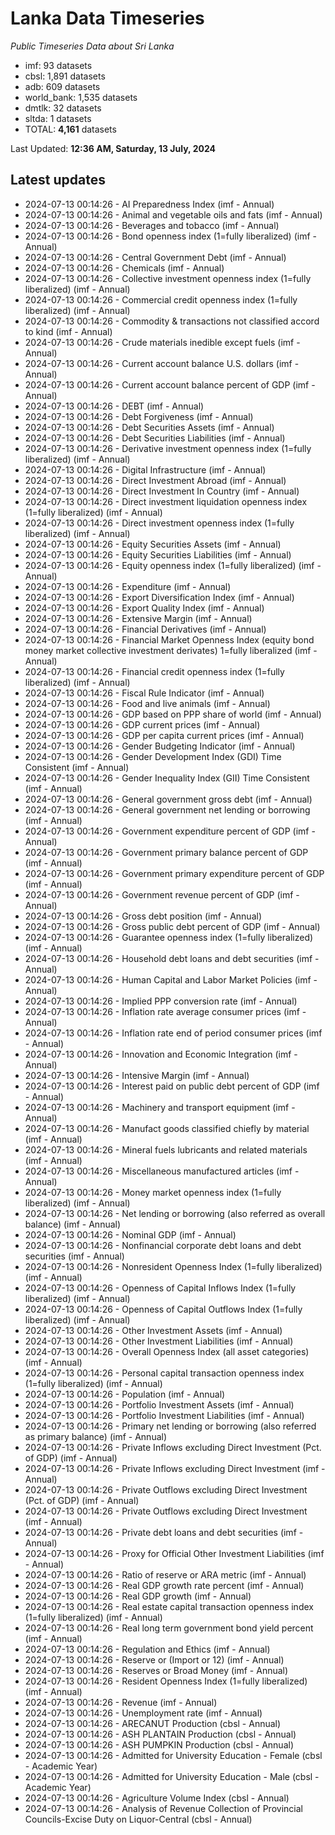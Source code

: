 # Lanka Data Timeseries
*Public Timeseries Data about Sri Lanka*

* imf: 93 datasets
* cbsl: 1,891 datasets
* adb: 609 datasets
* world_bank: 1,535 datasets
* dmtlk: 32 datasets
* sltda: 1 datasets
* TOTAL: **4,161** datasets

Last Updated: **12:36 AM, Saturday, 13 July, 2024**

## Latest updates

* 2024-07-13 00:14:26 - AI Preparedness Index (imf - Annual)
* 2024-07-13 00:14:26 - Animal and vegetable oils and fats (imf - Annual)
* 2024-07-13 00:14:26 - Beverages and tobacco (imf - Annual)
* 2024-07-13 00:14:26 - Bond openness index (1=fully liberalized) (imf - Annual)
* 2024-07-13 00:14:26 - Central Government Debt (imf - Annual)
* 2024-07-13 00:14:26 - Chemicals (imf - Annual)
* 2024-07-13 00:14:26 - Collective investment openness index (1=fully liberalized) (imf - Annual)
* 2024-07-13 00:14:26 - Commercial credit openness index (1=fully liberalized) (imf - Annual)
* 2024-07-13 00:14:26 - Commodity & transactions not classified accord to kind (imf - Annual)
* 2024-07-13 00:14:26 - Crude materials inedible except fuels (imf - Annual)
* 2024-07-13 00:14:26 - Current account balance U.S. dollars (imf - Annual)
* 2024-07-13 00:14:26 - Current account balance percent of GDP (imf - Annual)
* 2024-07-13 00:14:26 - DEBT (imf - Annual)
* 2024-07-13 00:14:26 - Debt Forgiveness (imf - Annual)
* 2024-07-13 00:14:26 - Debt Securities Assets (imf - Annual)
* 2024-07-13 00:14:26 - Debt Securities Liabilities (imf - Annual)
* 2024-07-13 00:14:26 - Derivative investment openness index (1=fully liberalized) (imf - Annual)
* 2024-07-13 00:14:26 - Digital Infrastructure (imf - Annual)
* 2024-07-13 00:14:26 - Direct Investment Abroad (imf - Annual)
* 2024-07-13 00:14:26 - Direct Investment In Country (imf - Annual)
* 2024-07-13 00:14:26 - Direct investment liquidation openness index (1=fully liberalized) (imf - Annual)
* 2024-07-13 00:14:26 - Direct investment openness index (1=fully liberalized) (imf - Annual)
* 2024-07-13 00:14:26 - Equity Securities Assets (imf - Annual)
* 2024-07-13 00:14:26 - Equity Securities Liabilities (imf - Annual)
* 2024-07-13 00:14:26 - Equity openness index (1=fully liberalized) (imf - Annual)
* 2024-07-13 00:14:26 - Expenditure (imf - Annual)
* 2024-07-13 00:14:26 - Export Diversification Index (imf - Annual)
* 2024-07-13 00:14:26 - Export Quality Index (imf - Annual)
* 2024-07-13 00:14:26 - Extensive Margin (imf - Annual)
* 2024-07-13 00:14:26 - Financial Derivatives (imf - Annual)
* 2024-07-13 00:14:26 - Financial Market Openness Index (equity bond money market collective investment derivates) 1=fully liberalized (imf - Annual)
* 2024-07-13 00:14:26 - Financial credit openness index (1=fully liberalized) (imf - Annual)
* 2024-07-13 00:14:26 - Fiscal Rule Indicator (imf - Annual)
* 2024-07-13 00:14:26 - Food and live animals (imf - Annual)
* 2024-07-13 00:14:26 - GDP based on PPP share of world (imf - Annual)
* 2024-07-13 00:14:26 - GDP current prices (imf - Annual)
* 2024-07-13 00:14:26 - GDP per capita current prices (imf - Annual)
* 2024-07-13 00:14:26 - Gender Budgeting Indicator (imf - Annual)
* 2024-07-13 00:14:26 - Gender Development Index (GDI) Time Consistent (imf - Annual)
* 2024-07-13 00:14:26 - Gender Inequality Index (GII) Time Consistent (imf - Annual)
* 2024-07-13 00:14:26 - General government gross debt (imf - Annual)
* 2024-07-13 00:14:26 - General government net lending or borrowing (imf - Annual)
* 2024-07-13 00:14:26 - Government expenditure percent of GDP (imf - Annual)
* 2024-07-13 00:14:26 - Government primary balance percent of GDP (imf - Annual)
* 2024-07-13 00:14:26 - Government primary expenditure percent of GDP (imf - Annual)
* 2024-07-13 00:14:26 - Government revenue percent of GDP (imf - Annual)
* 2024-07-13 00:14:26 - Gross debt position (imf - Annual)
* 2024-07-13 00:14:26 - Gross public debt percent of GDP (imf - Annual)
* 2024-07-13 00:14:26 - Guarantee openness index (1=fully liberalized) (imf - Annual)
* 2024-07-13 00:14:26 - Household debt loans and debt securities (imf - Annual)
* 2024-07-13 00:14:26 - Human Capital and Labor Market Policies (imf - Annual)
* 2024-07-13 00:14:26 - Implied PPP conversion rate (imf - Annual)
* 2024-07-13 00:14:26 - Inflation rate average consumer prices (imf - Annual)
* 2024-07-13 00:14:26 - Inflation rate end of period consumer prices (imf - Annual)
* 2024-07-13 00:14:26 - Innovation and Economic Integration (imf - Annual)
* 2024-07-13 00:14:26 - Intensive Margin (imf - Annual)
* 2024-07-13 00:14:26 - Interest paid on public debt percent of GDP (imf - Annual)
* 2024-07-13 00:14:26 - Machinery and transport equipment (imf - Annual)
* 2024-07-13 00:14:26 - Manufact goods classified chiefly by material (imf - Annual)
* 2024-07-13 00:14:26 - Mineral fuels lubricants and related materials (imf - Annual)
* 2024-07-13 00:14:26 - Miscellaneous manufactured articles (imf - Annual)
* 2024-07-13 00:14:26 - Money market openness index (1=fully liberalized) (imf - Annual)
* 2024-07-13 00:14:26 - Net lending or borrowing (also referred as overall balance) (imf - Annual)
* 2024-07-13 00:14:26 - Nominal GDP (imf - Annual)
* 2024-07-13 00:14:26 - Nonfinancial corporate debt loans and debt securities (imf - Annual)
* 2024-07-13 00:14:26 - Nonresident Openness Index (1=fully liberalized) (imf - Annual)
* 2024-07-13 00:14:26 - Openness of Capital Inflows Index (1=fully liberalized) (imf - Annual)
* 2024-07-13 00:14:26 - Openness of Capital Outflows Index (1=fully liberalized) (imf - Annual)
* 2024-07-13 00:14:26 - Other Investment Assets (imf - Annual)
* 2024-07-13 00:14:26 - Other Investment Liabilities (imf - Annual)
* 2024-07-13 00:14:26 - Overall Openness Index (all asset categories) (imf - Annual)
* 2024-07-13 00:14:26 - Personal capital transaction openness index (1=fully liberalized) (imf - Annual)
* 2024-07-13 00:14:26 - Population (imf - Annual)
* 2024-07-13 00:14:26 - Portfolio Investment Assets (imf - Annual)
* 2024-07-13 00:14:26 - Portfolio Investment Liabilities (imf - Annual)
* 2024-07-13 00:14:26 - Primary net lending or borrowing (also referred as primary balance) (imf - Annual)
* 2024-07-13 00:14:26 - Private Inflows excluding Direct Investment (Pct. of GDP) (imf - Annual)
* 2024-07-13 00:14:26 - Private Inflows excluding Direct Investment (imf - Annual)
* 2024-07-13 00:14:26 - Private Outflows excluding Direct Investment (Pct. of GDP) (imf - Annual)
* 2024-07-13 00:14:26 - Private Outflows excluding Direct Investment (imf - Annual)
* 2024-07-13 00:14:26 - Private debt loans and debt securities (imf - Annual)
* 2024-07-13 00:14:26 - Proxy for Official Other Investment Liabilities (imf - Annual)
* 2024-07-13 00:14:26 - Ratio of reserve or ARA metric (imf - Annual)
* 2024-07-13 00:14:26 - Real GDP growth rate percent (imf - Annual)
* 2024-07-13 00:14:26 - Real GDP growth (imf - Annual)
* 2024-07-13 00:14:26 - Real estate capital transaction openness index (1=fully liberalized) (imf - Annual)
* 2024-07-13 00:14:26 - Real long term government bond yield percent (imf - Annual)
* 2024-07-13 00:14:26 - Regulation and Ethics (imf - Annual)
* 2024-07-13 00:14:26 - Reserve or (Import or 12) (imf - Annual)
* 2024-07-13 00:14:26 - Reserves or Broad Money (imf - Annual)
* 2024-07-13 00:14:26 - Resident Openness Index (1=fully liberalized) (imf - Annual)
* 2024-07-13 00:14:26 - Revenue (imf - Annual)
* 2024-07-13 00:14:26 - Unemployment rate (imf - Annual)
* 2024-07-13 00:14:26 - ARECANUT Production (cbsl - Annual)
* 2024-07-13 00:14:26 - ASH PLANTAIN Production (cbsl - Annual)
* 2024-07-13 00:14:26 - ASH PUMPKIN Production (cbsl - Annual)
* 2024-07-13 00:14:26 - Admitted for University Education - Female (cbsl - Academic Year)
* 2024-07-13 00:14:26 - Admitted for University Education - Male (cbsl - Academic Year)
* 2024-07-13 00:14:26 - Agriculture Volume Index (cbsl - Annual)
* 2024-07-13 00:14:26 - Analysis of Revenue Collection of Provincial Councils-Excise Duty on Liquor-Central (cbsl - Annual)
